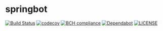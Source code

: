 # springbot
[![Build Status](https://travis-ci.org/francoissharpe/springbot.svg?branch=master)](https://travis-ci.org/francoissharpe/springbot) [![codecov](https://codecov.io/gh/francoissharpe/springbot/branch/master/graph/badge.svg)](https://codecov.io/gh/francoissharpe/springbot) [![BCH compliance](https://bettercodehub.com/edge/badge/francoissharpe/springbot?branch=master)](https://bettercodehub.com/) [![Dependabot](https://badgen.net/dependabot/francoissharpe/springbot/?icon=dependabot)](https://badgen.net/dependabot/francoissharpe/springbot/?icon=dependabot)
[![LICENSE](https://img.shields.io/github/license/francoissharpe/springbot?color=green)](https://github.com/francoissharpe/springbot/blob/master/LICENSE)
